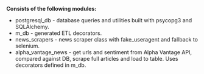 **Consists of the following modules:**
- postgresql_db - database queries and utilities built with psycopg3 and SQLAlchemy.
- m_db - generated ETL decorators.
- news_scrapers - news scraper class with fake_useragent and fallback to selenium.
- alpha_vantage_news - get urls and sentiment from Alpha Vantage API, compared against DB, scrape full articles and load to table. Uses decorators defined in m_db.
